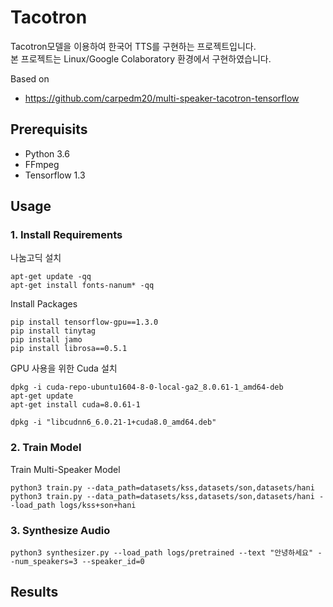 # Tacotron
Tacotron모델을 이용하여 한국어 TTS를 구현하는 프로젝트입니다.\
본 프로젝트는 Linux/Google Colaboratory 환경에서 구현하였습니다.


Based on
- https://github.com/carpedm20/multi-speaker-tacotron-tensorflow
## Prerequisits
- Python 3.6
- FFmpeg
- Tensorflow 1.3

## Usage
### 1. Install Requirements
나눔고딕 설치
```
apt-get update -qq
apt-get install fonts-nanum* -qq
```
Install Packages
```
pip install tensorflow-gpu==1.3.0
pip install tinytag
pip install jamo
pip install librosa==0.5.1
```
GPU 사용을 위한 Cuda 설치
```
dpkg -i cuda-repo-ubuntu1604-8-0-local-ga2_8.0.61-1_amd64-deb
apt-get update
apt-get install cuda=8.0.61-1

dpkg -i "libcudnn6_6.0.21-1+cuda8.0_amd64.deb"
```
### 2. Train Model
Train Multi-Speaker Model
```
python3 train.py --data_path=datasets/kss,datasets/son,datasets/hani
python3 train.py --data_path=datasets/kss,datasets/son,datasets/hani --load_path logs/kss+son+hani
```
### 3. Synthesize Audio
```
python3 synthesizer.py --load_path logs/pretrained --text "안녕하세요" --num_speakers=3 --speaker_id=0
```
## Results
